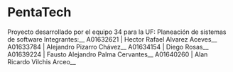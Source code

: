 # PentaTech
Proyecto desarrollado por el equipo 34 para la UF: Planeación de sistemas de software
Integrantes:__
A01632621 | Hector Rafael Alvarez Aceves__
A01633784 | Alejandro Pizarro Chávez__
A01634154 | Diego Rosas__
A01639224 | Fausto Alejandro Palma Cervantes__
A01640260 | Alan Ricardo Vilchis Arceo__

